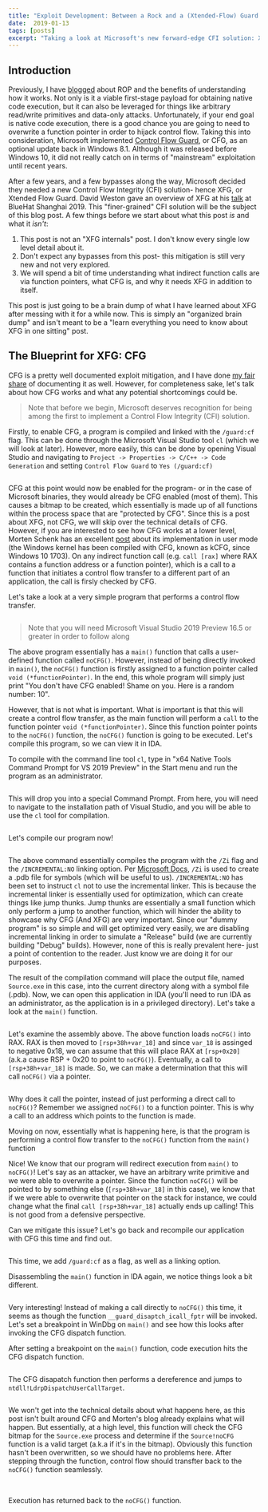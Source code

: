 ```yaml
---
title: "Exploit Development: Between a Rock and a (Xtended-Flow) Guard Place: Examining XFG"
date:  2019-01-13
tags: [posts]
excerpt: "Taking a look at Microsoft's new forward-edge CFI solution: Xtended Flow Guard"
---
```

Introduction
---
Previously, I have [blogged](https://connormcgarr.github.io/ROP2) about ROP and the benefits of understanding how it works. Not only is it a viable first-stage payload for obtaining native code execution, but it can also be leveraged for things like arbitrary read/write primitives and data-only attacks. Unfortunately, if your end goal is native code execution, there is a good chance you are going to need to overwrite a function pointer in order to hijack control flow. Taking this into consideration, Microsoft implemented [Control Flow Guard](https://docs.microsoft.com/en-us/windows/win32/secbp/control-flow-guard), or CFG, as an optional update back in Windows 8.1. Although it was released before Windows 10, it did not really catch on in terms of "mainstream" exploitation until recent years.

After a few years, and a few bypasses along the way, Microsoft decided they needed a new Control Flow Integrity (CFI) solution- hence XFG, or Xtended Flow Guard. David Weston gave an overview of XFG at his [talk](https://query.prod.cms.rt.microsoft.com/cms/api/am/binary/RE37dMC) at BlueHat Shanghai 2019. This "finer-grained" CFI solution will be the subject of this blog post. A few things before we start about what this post _is_ and what it _isn't_:

1. This post is not an "XFG internals" post. I don't know every single low level detail about it.
2. Don't expect any bypasses from this post- this mitigation is still very new and not very explored.
3. We will spend a bit of time understanding what indirect function calls are via function pointers, what CFG is, and why it needs XFG in addition to itself.

This post is just going to be a brain dump of what I have learned about XFG after messing with it for a while now. This is simply an "organized brain dump" and isn't meant to be a "learn everything you need to know about XFG in one sitting" post.

The Blueprint for XFG: CFG
---

CFG is a pretty well documented exploit mitigation, and I have done [my fair share](https://www.crowdstrike.com/blog/state-of-exploit-development-part-1/) of documenting it as well. However, for completeness sake, let's talk about how CFG works and what any potential shortcomings could be.

> Note that before we begin, Microsoft deserves recognition for being among the first to implement a Control Flow Integrity (CFI) solution.

Firstly, to enable CFG, a program is compiled and linked with the `/guard:cf` flag. This can be done through the Microsoft Visual Studio tool `cl` (which we will look at later). However, more easily, this can be done by opening Visual Studio and navigating to `Project -> Properties -> C/C++ -> Code Generation` and setting `Control Flow Guard` to `Yes (/guard:cf)`

<img src="{{ site.url }}{{ site.baseurl }}/images/XFG1.png" alt="">

CFG at this point would now be enabled for the program- or in the case of Microsoft binaries, they would already be CFG enabled (most of them). This causes a bitmap to be created, which essentially is made up of all functions within the process space that are "protected by CFG". Since this is a post about XFG, not CFG, we will skip over the technical details of CFG. However, if you are interested to see how CFG works at a lower level, Morten Schenk has an excellent [post](https://improsec.com/tech-blog/bypassing-control-flow-guard-in-windows-10) about its implementation in user mode (the Windows kernel has been compiled with CFG, known as kCFG, since Windows 10 1703). On any indirect function call (e.g. `call [rax]` where RAX contains a function address or a function pointer), which is a call to a function that initiates a control flow transfer to a different part of an application, the call is firsly checked by CFG.

Let's take a look at a very simple program that performs a control flow transfer.

<img src="{{ site.url }}{{ site.baseurl }}/images/XFG2a.png" alt="">

> Note that you will need Microsoft Visual Studio 2019 Preview 16.5 or greater in order to follow along

The above program essentially has a `main()` function that calls a user-defined function called `noCFG()`. However, instead of being directly invoked in `main()`, the `noCFG()` function is firstly assigned to a function pointer called `void (*functionPointer)`. In the end, this whole program will simply just print "You don't have CFG enabled! Shame on you. Here is a random number: 10".

However, that is not what is important. What is important is that this will create a control flow transfer, as the main function will perform a `call` to the function pointer `void (*functionPointer)`. Since this function pointer points to the `noCFG()` function, the `noCFG()` function is going to be executed. Let's compile this program, so we can view it in IDA.

To compile with the command line tool `cl`, type in "x64 Native Tools Command Prompt for VS 2019 Preview" in the Start menu and run the program as an administrator.

<img src="{{ site.url }}{{ site.baseurl }}/images/XFG3.png" alt="">

This will drop you into a special Command Prompt. From here, you will need to navigate to the installation path of Visual Studio, and you will be able to use the `cl` tool for compilation.

<img src="{{ site.url }}{{ site.baseurl }}/images/XFG4.png" alt="">

Let's compile our program now!

<img src="{{ site.url }}{{ site.baseurl }}/images/XFG5a.png" alt="">

The above command essentially compiles the program with the `/Zi` flag and the `/INCREMENTAL:NO` linking option. Per [Microsoft Docs](https://docs.microsoft.com/en-us/cpp/build/reference/compiler-options-listed-alphabetically?view=vs-2019), `/Zi` is used to create a .pdb file for symbols (which will be useful to us). `/INCREMENTAL:NO` has been set to instruct `cl` not to use the incremental linker. This is because the incremental linker is essentially used for optimization, which can create things like jump thunks. Jump thunks are essentially a small function which only perform a jump to another function, which will hinder the ability to showcase why CFG (And XFG) are very important. Since our "dummy program" is so simple and will get optimized very easily, we are disabling incremental linking in order to simulate a "Release" build (we are currently building "Debug" builds). However, none of this is really prevalent here- just a point of contention to the reader. Just know we are doing it for our purposes.

The result of the compilation command will place the output file, named `Source.exe` in this case, into the current directory along with a symbol file (.pdb). Now, we can open this application in IDA (you'll need to run IDA as an administrator, as the application is in a privileged directory). Let's take a look at the `main()` function.

<img src="{{ site.url }}{{ site.baseurl }}/images/XFGbb.png" alt="">

Let's examine the assembly above. The above function loads `noCFG()` into RAX. RAX is then moved to `[rsp+38h+var_18]` and since `var_18` is assinged to negative 0x18, we can assume that this will place RAX at `[rsp+0x20]` (a.k.a cause RSP + 0x20 to point to `noCFG()`). Eventually, a call to `[rsp+38h+var_18]` is made. So, we can make a determination that this will call `noCFG()` via a pointer. 

<img src="{{ site.url }}{{ site.baseurl }}/images/XFG7.png" alt="">

Why does it call the pointer, instead of just performing a direct call to `noCFG()`? Remember we assigned `noCFG()` to a function pointer. This is why a call to an address which points to the function is made.

Moving on now, essentially what is happening here, is that the program is performing a control flow transfer to the `noCFG()` function from the `main()` function

Nice! We know that our program will redirect execution from `main()` to `noCFG()`! Let's say as an attacker, we have an arbitrary write primitive and we were able to overwrite a pointer. Since the function `noCFG()` will be pointed to by something else (`[rsp+38h+var_18]` in this case), we know that if we were able to overwrite that pointer on the stack for instance, we could change what the final `call [rsp+38h+var_18]` actually ends up calling! This is not good from a defensive perspective.

Can we mitigate this issue? Let's go back and recompile our application with CFG this time and find out.

<img src="{{ site.url }}{{ site.baseurl }}/images/XFG8.png" alt="">

This time, we add `/guard:cf` as a flag, as well as a linking option.

Disassembling the `main()` function in IDA again, we notice things look a bit different.

<img src="{{ site.url }}{{ site.baseurl }}/images/XFG9.png" alt="">

Very interesting! Instead of making a call directly to `noCFG()` this time, it seems as though the function `__guard_disaptch_icall_fptr` will be invoked. Let's set a breakpoint in WinDbg on `main()` and see how this looks after invoking the CFG dispatch function.

After setting a breakpoint on the `main()` function, code execution hits the CFG dispatch function.

<img src="{{ site.url }}{{ site.baseurl }}/images/XFG10a.png" alt="">

The CFG disapatch function then performs a dereference and jumps to `ntdll!LdrpDispatchUserCallTarget`. 

<img src="{{ site.url }}{{ site.baseurl }}/images/XFG11.png" alt="">

We won't get into the technical details about what happens here, as this post isn't built around CFG and Morten's blog already explains what will happen. But essentially, at a high level, this function will check the CFG bitmap for the `Source.exe` process and determine if the `Source!noCFG` function is a valid target (a.k.a if it's in the bitmap). Obviously this function hasn't been overwritten, so we should have no problems here. After stepping through the function, control flow should transfter back to the `noCFG()` function seamlessly.

<img src="{{ site.url }}{{ site.baseurl }}/images/XFG12.png" alt="">

<img src="{{ site.url }}{{ site.baseurl }}/images/XFG13a.png" alt="">

Execution has returned back to the `noCFG()` function.
